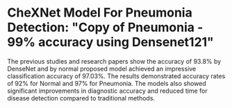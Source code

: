 # CheXNet Model For Pneumonia Detection: "Copy of Pneumonia - 99% accuracy using Densenet121"
The previous studies and research papers show the accuracy of 93.8% by DenseNet and by normal  proposed model achieved an impressive classification accuracy of 97.03%.
The results demonstrated accuracy rates of 92% for Normal and 97% for Pneumonia. The models also showed significant improvements in diagnostic accuracy and reduced time for disease detection compared to traditional methods.
